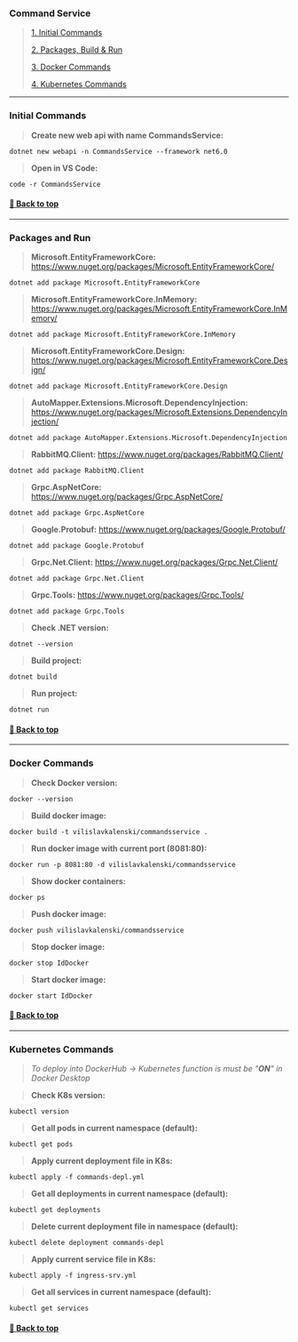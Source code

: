 ### Command Service

>[1. Initial Commands](#initial-commands)
>
>[2. Packages, Build & Run](#packages-and-run)
>
>[3. Docker Commands](#docker-commands)
>
>[4. Kubernetes Commands](#kubernetes-commands)

---

### **Initial Commands**

> **Create new web api with name CommandsService:**
```
dotnet new webapi -n CommandsService --framework net6.0
```

> **Open in VS Code:**
```
code -r CommandsService
```

#### [🔼 Back to top](#command-service)

---

### Packages and Run

> **Microsoft.EntityFrameworkCore:** https://www.nuget.org/packages/Microsoft.EntityFrameworkCore/
```
dotnet add package Microsoft.EntityFrameworkCore
```

> **Microsoft.EntityFrameworkCore.InMemory:** https://www.nuget.org/packages/Microsoft.EntityFrameworkCore.InMemory/
```
dotnet add package Microsoft.EntityFrameworkCore.InMemory
```

> **Microsoft.EntityFrameworkCore.Design:** https://www.nuget.org/packages/Microsoft.EntityFrameworkCore.Design/
```
dotnet add package Microsoft.EntityFrameworkCore.Design
```

> **AutoMapper.Extensions.Microsoft.DependencyInjection:** https://www.nuget.org/packages/Microsoft.Extensions.DependencyInjection/
```
dotnet add package AutoMapper.Extensions.Microsoft.DependencyInjection
```

> **RabbitMQ.Client:** https://www.nuget.org/packages/RabbitMQ.Client/
```
dotnet add package RabbitMQ.Client
```

> **Grpc.AspNetCore:** https://www.nuget.org/packages/Grpc.AspNetCore/
```
dotnet add package Grpc.AspNetCore
```

> **Google.Protobuf:** https://www.nuget.org/packages/Google.Protobuf/
```
dotnet add package Google.Protobuf
```

> **Grpc.Net.Client:** https://www.nuget.org/packages/Grpc.Net.Client/
```
dotnet add package Grpc.Net.Client
```

> **Grpc.Tools:** https://www.nuget.org/packages/Grpc.Tools/
```
dotnet add package Grpc.Tools
```

> **Check .NET version:**
```
dotnet --version
```

> **Build project:**
```
dotnet build
```

> **Run project:**
```
dotnet run
```

#### [🔼 Back to top](#command-service)

---

### **Docker Commands**

> **Check Docker version:**
```
docker --version
```

> **Build docker image:**
```
docker build -t vilislavkalenski/commandsservice .
```

> **Run docker image with current port (8081:80):**
```
docker run -p 8081:80 -d vilislavkalenski/commandsservice
```

> **Show docker containers:**
```
docker ps
```

> **Push docker image:**
```
docker push vilislavkalenski/commandsservice
```

> **Stop docker image:**
```
docker stop IdDocker
```

> **Start docker image:**
```
docker start IdDocker
```

#### [🔼 Back to top](#command-service)

---

### **Kubernetes Commands**

> *To deploy into DockerHub -> Kubernetes function is must be "**ON**" in Docker Desktop*

> **Check K8s version:**
```
kubectl version
```

> **Get all pods in current namespace (default):**
```
kubectl get pods
```

> **Apply current deployment file in K8s:**
```
kubectl apply -f commands-depl.yml
```

> **Get all deployments in current namespace (default):**
```
kubectl get deployments
```

> **Delete current deployment file in namespace (default):**
```
kubectl delete deployment commands-depl
```

> **Apply current service file in K8s:**
```
kubectl apply -f ingress-srv.yml
```

> **Get all services in current namespace (default):**
```
kubectl get services
```

#### [🔼 Back to top](#command-service)